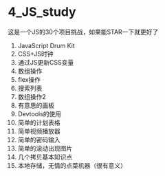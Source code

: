 # 4_JS_study
这是一个JS的30个项目挑战，如果能STAR一下就更好了
1. JavaScript Drum Kit 
2. CSS+JS时钟
3. 通过JS更新CSS变量
4. 数组操作
5. flex操作
6. 搜索列表
7. 数组操作2
8. 有意思的画板
9. Devtools的使用
10. 简单的计划表格
11. 简单视频播放器
12. 简单的密码输入
13. 简单的滚动出现图片
14. 几个拷贝基本知识点
15. 本地存储，无情的点菜机器（很有意义）